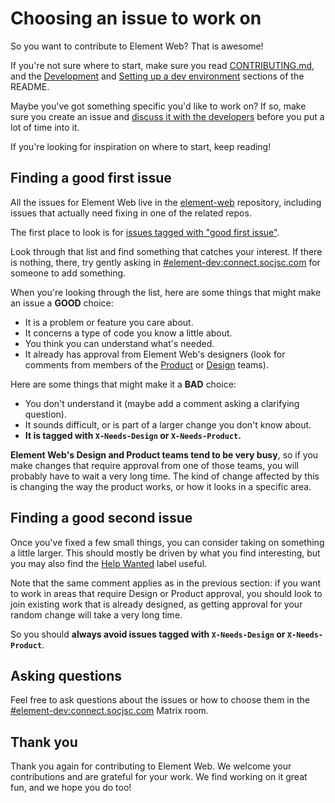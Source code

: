 # Choosing an issue to work on

So you want to contribute to Element Web? That is awesome!

If you're not sure where to start, make sure you read
[CONTRIBUTING.md](../CONTRIBUTING.md), and the
[Development](../README.md#development) and
[Setting up a dev environment](../README.md#setting-up-a-dev-environment)
sections of the README.

Maybe you've got something specific you'd like to work on? If so, make sure you
create an issue and
[discuss it with the developers](https://matrix.to/#/#element-dev:connect.socjsc.com)
before you put a lot of time into it.

If you're looking for inspiration on where to start, keep reading!

## Finding a good first issue

All the issues for Element Web live in the
[element-web](https://github.com/element-hq/element-web) repository, including
issues that actually need fixing in one of the related repos.

The first place to look is for
[issues tagged with "good first issue"](https://github.com/element-hq/element-web/issues?q=is%3Aopen+is%3Aissue+label%3A%22good+first+issue%22).

Look through that list and find something that catches your interest. If there
is nothing, there, try gently asking in
[#element-dev:connect.socjsc.com](https://matrix.to/#/#element-dev:connect.socjsc.com) for
someone to add something.

When you're looking through the list, here are some things that might make an
issue a **GOOD** choice:

- It is a problem or feature you care about.
- It concerns a type of code you know a little about.
- You think you can understand what's needed.
- It already has approval from Element Web's designers (look for comments from
  members of the
  [Product](https://github.com/orgs/element-hq/teams/product/members) or
  [Design](https://github.com/orgs/element-hq/teams/design/members) teams).

Here are some things that might make it a **BAD** choice:

- You don't understand it (maybe add a comment asking a clarifying question).
- It sounds difficult, or is part of a larger change you don't know about.
- **It is tagged with `X-Needs-Design` or `X-Needs-Product`.**

**Element Web's Design and Product teams tend to be very busy**, so if you make
changes that require approval from one of those teams, you will probably have
to wait a very long time. The kind of change affected by this is changing the
way the product works, or how it looks in a specific area.

## Finding a good second issue

Once you've fixed a few small things, you can consider taking on something a
little larger. This should mostly be driven by what you find interesting, but
you may also find the
[Help Wanted](https://github.com/element-hq/element-web/issues?q=is%3Aissue+is%3Aopen+sort%3Aupdated-desc+label%3A%22Help+Wanted%22)
label useful.

Note that the same comment applies as in the previous section: if you want to
work in areas that require Design or Product approval, you should look to join
existing work that is already designed, as getting approval for your random
change will take a very long time.

So you should **always avoid issues tagged with `X-Needs-Design` or
`X-Needs-Product`**.

## Asking questions

Feel free to ask questions about the issues or how to choose them in the
[#element-dev:connect.socjsc.com](https://matrix.to/#/#element-dev:connect.socjsc.com) Matrix
room.

## Thank you

Thank you again for contributing to Element Web. We welcome your contributions
and are grateful for your work. We find working on it great fun, and we hope
you do too!
